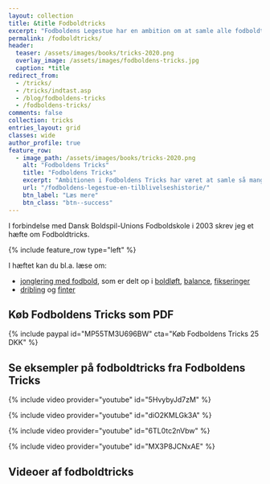 ```yaml
---
layout: collection
title: &title Fodboldtricks
excerpt: "Fodboldens Legestue har en ambition om at samle alle fodboldtricks i verden. Siden mit første hæfte om fodboldtricks i 1997 er der sket meget - og i 2003 samlede jeg et hæfte med fodboldtricks, driblinger, finter og finurlige spark."
permalink: /fodboldtricks/
header:
  teaser: /assets/images/books/tricks-2020.png
  overlay_image: /assets/images/fodboldens-tricks.jpg
  caption: *title
redirect_from:
  - /tricks/
  - /tricks/indtast.asp
  - /blog/fodboldens-tricks
  - /fodboldens-tricks/
comments: false
collection: tricks
entries_layout: grid
classes: wide
author_profile: true
feature_row:
  - image_path: /assets/images/books/tricks-2020.png
    alt: "Fodboldens Tricks"
    title: "Fodboldens Tricks"
    excerpt: "Ambitionen i Fodboldens Tricks har været at samle så mange tricks, driblinger, finter, finurlige spark som overhovedet muligt. Der er masser at gå i gang med."
    url: "/fodboldens-legestue-en-tilblivelseshistorie/"
    btn_label: "Læs mere"
    btn_class: "btn--success"
---
```


I forbindelse med Dansk Boldspil-Unions Fodboldskole i 2003 skrev jeg et hæfte om Fodboldtricks.

{% include feature_row type="left" %}

I hæftet kan du bl.a. læse om:

- [jonglering med fodbold](/fodboldtricks/jonglering/), som er delt op i [boldløft](/fodboldtricks/boldloft/), [balance](/fodboldtricks/balance/), [fikseringer](/fodboldtricks/fiksering/)
- [dribling](/driblinger/) og [finter](/finter/)

## Køb Fodboldens Tricks som PDF

{% include paypal id="MP55TM3U696BW" cta="Køb Fodboldens Tricks 25 DKK" %}

## Se eksempler på fodboldtricks fra Fodboldens Tricks

{% include video provider="youtube" id="5HvybyJd7zM" %}

{% include video provider="youtube" id="diO2KMLGk3A" %}

{% include video provider="youtube" id="6TL0tc2nVbw" %}

{% include video provider="youtube" id="MX3P8JCNxAE" %}

## Videoer af fodboldtricks
